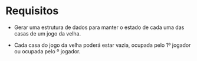 # Requisitos

* Gerar uma estrutura de dados para manter o estado de cada uma das casas de um jogo da velha. 

* Cada casa do jogo da velha poderá estar vazia, ocupada pelo 1º jogador ou ocupada pelo º jogador. 